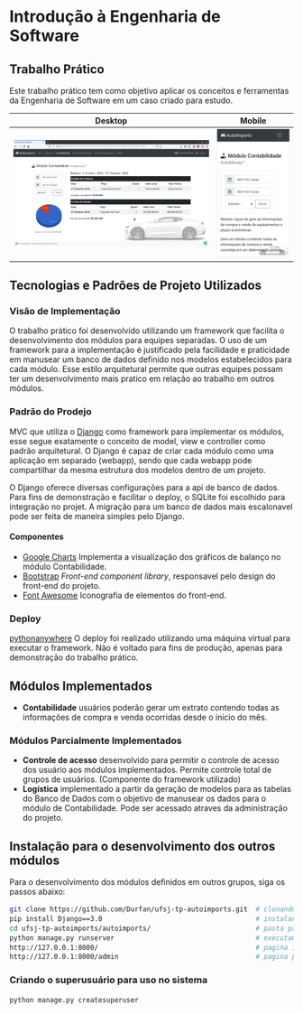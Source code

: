 # Introdução à Engenharia de Software

## Trabalho Prático

Este trabalho prático tem como objetivo aplicar os conceitos e ferramentas da Engenharia de Software em um caso criado para estudo.

| Desktop             |  Mobile |
:-------------------------:|:-------------------------:
![Captura](https://github.com/Durfan/ufsj-tp-autoimports/blob/master/docs/captura.png)|![Captura](https://github.com/Durfan/ufsj-tp-autoimports/blob/master/docs/captura2.png)

## Tecnologias e Padrões de Projeto Utilizados

### Visão de Implementação

O trabalho prático foi desenvolvido utilizando um framework que facilita o desenvolvimento dos módulos para equipes separadas. O uso de um framework para a implementação é justificado pela facilidade e praticidade em manusear um banco de dados definido nos modelos estabelecidos para cada módulo. Esse estilo arquitetural permite que outras equipes possam ter um desenvolvimento mais pratico em relação ao trabalho em outros módulos.

### Padrão do Prodejo

MVC que utiliza o [Django](https://www.djangoproject.com/) como framework para implementar os módulos, esse segue exatamente o conceito de model, view e controller como padrão arquitetural. O Django é capaz de criar cada módulo como uma aplicação em separado (webapp), sendo que cada webapp pode compartilhar da mesma estrutura dos modelos dentro de um projeto.

O Django oferece diversas configurações para a api de banco de dados. Para fins de demonstração e facilitar o deploy, o SQLite foi escolhido para integração no projet. A migração para um banco de dados mais escalonavel pode ser feita de maneira simples pelo Django.

#### Componentes

* [Google Charts](https://developers.google.com/chart) Implementa a visualização dos gráficos de balanço no módulo Contabilidade.
* [Bootstrap](https://getbootstrap.com/) _Front-end component library_, responsavel pelo design do front-end do projeto.
* [Font Awesome](https://fontawesome.com/) Iconografia de elementos do front-end.

### Deploy

[pythonanywhere](pythonanywhere.com) O deploy foi realizado utilizando uma máquina virtual para executar o framework. Não é voltado para fins de produção, apenas para demonstração do trabalho prático.

## Módulos Implementados

* **Contabilidade** usuários poderão gerar um extrato contendo todas as informações de compra e venda ocorridas desde o início do mês.

### Módulos Parcialmente Implementados

* **Controle de acesso** desenvolvido para permitir o controle de acesso dos usuário aos módulos implementados. Permite controle total de grupos de usuários. (Componente do framework utilizado)
* **Logística** implementado a partir da geração de modelos para as tabelas do Banco de Dados com o objetivo de manusear os dados para o módulo de Contabilidade. Pode ser acessado atraves da administração do projeto.

## Instalação para o desenvolvimento dos outros módulos

Para o desenvolvimento dos módulos definidos em outros grupos, siga os passos abaixo:

``` bash
git clone https://github.com/Durfan/ufsj-tp-autoimports.git  # clonando o repositorio
pip install Django==3.0                                      # instalando o Django
cd ufsj-tp-autoimports/autoimports/                          # pasta para desenvolvimento
python manage.py runserver                                   # executando o servidor web do projeto
http://127.0.0.1:8000/                                       # pagina inicial do projeto
http://127.0.0.1:8000/admin                                  # pagina para administração do BD (SQLite)
```

### Criando o superusuário para uso no sistema

``` bash
python manage.py createsuperuser
```
